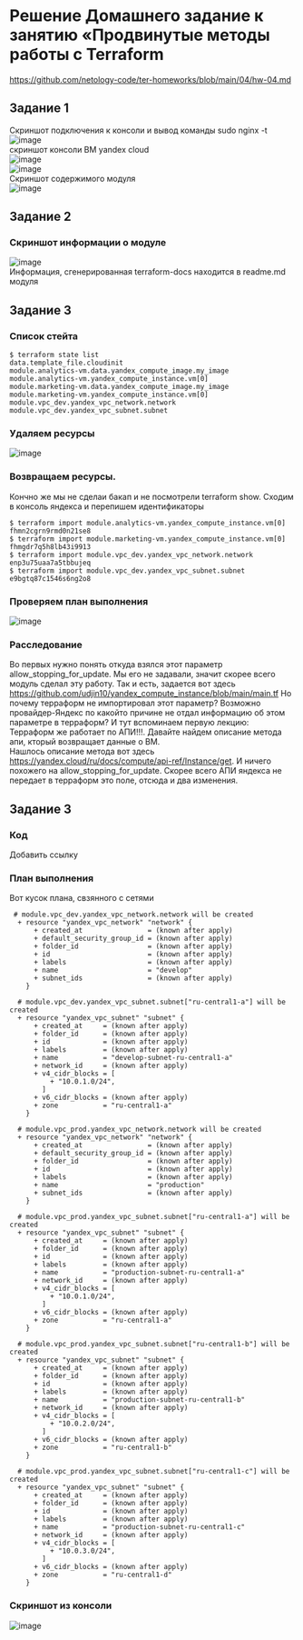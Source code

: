 # Решение Домашнего задание к занятию «Продвинутые методы работы с Terraform
https://github.com/netology-code/ter-homeworks/blob/main/04/hw-04.md

## Задание 1
Скриншот подключения к консоли и вывод команды sudo nginx -t  
![image](https://github.com/user-attachments/assets/7cf51937-61a9-4cdf-ad74-f5d2971c5fa6)  
скриншот консоли ВМ yandex cloud  
![image](https://github.com/user-attachments/assets/707e04cf-4a9d-4dc6-9784-835eab8084ad)  
![image](https://github.com/user-attachments/assets/eb06a3e8-df11-4f24-8144-548cde07cd3f)    
Скриншот содержимого модуля  
![image](https://github.com/user-attachments/assets/714a7ce9-5c58-43e7-aa61-ef4eb7474a13)  
## Задание 2
### Скриншот информации о модуле
![image](https://github.com/user-attachments/assets/e520af71-8736-460e-a6b2-4323126b2a2f)  
Информация, сгенерированная terraform-docs находится в readme.md модуля

## Задание 3
### Список стейта
```
$ terraform state list
data.template_file.cloudinit
module.analytics-vm.data.yandex_compute_image.my_image
module.analytics-vm.yandex_compute_instance.vm[0]
module.marketing-vm.data.yandex_compute_image.my_image
module.marketing-vm.yandex_compute_instance.vm[0]
module.vpc_dev.yandex_vpc_network.network
module.vpc_dev.yandex_vpc_subnet.subnet
```
### Удаляем ресурсы
![image](https://github.com/user-attachments/assets/7c5c02ec-5a70-4066-a779-e4cddca1fbca)
### Возвращаем ресурсы.
Кончно же мы не сделаи бакап и не посмотрели terraform show. Сходим в консоль яндекса и перепишем идентификаторы
```
$ terraform import module.analytics-vm.yandex_compute_instance.vm[0] fhmn2cgrn9rmd0n21se8
$ terraform import module.marketing-vm.yandex_compute_instance.vm[0] fhmgdr7q5h8lb43i9913
$ terraform import module.vpc_dev.yandex_vpc_network.network enp3u75uaa7a5tbbujeq
$ terraform import module.vpc_dev.yandex_vpc_subnet.subnet e9bgtq87c1546s6ng2o8
```
### Проверяем план выполнения 
![image](https://github.com/user-attachments/assets/23b5a8a7-17ca-49a5-a51c-833beb525053)  
### Расследование
Во первых нужно понять откуда взялся этот параметр allow_stopping_for_update. Мы его не задавали, значит скорее всего модуль сделал эту работу. Так и есть, задается вот здесь https://github.com/udjin10/yandex_compute_instance/blob/main/main.tf
Но почему терраформ не импортировал этот параметр? Возможно провайдер-Яндекс по какойто причине не отдал информацию об этом параметре в терраформ? И тут вспоминаем первую лекцию: Терраформ же работает по АПИ!!!. Давайте найдем описание метода апи, кторый возвращает данные о ВМ.  
Нашлось описание метода вот здесь https://yandex.cloud/ru/docs/compute/api-ref/Instance/get. И ничего похожего на allow_stopping_for_update. Скорее всего АПИ яндекса не передает в терраформ это поле, отсюда и два изменения.


## Задание 3
### Код
Добавить ссылку
### План выполнения
Вот кусок плана, свзянного с сетями
```
 # module.vpc_dev.yandex_vpc_network.network will be created
  + resource "yandex_vpc_network" "network" {
      + created_at                = (known after apply)
      + default_security_group_id = (known after apply)
      + folder_id                 = (known after apply)
      + id                        = (known after apply)
      + labels                    = (known after apply)
      + name                      = "develop"
      + subnet_ids                = (known after apply)
    }

  # module.vpc_dev.yandex_vpc_subnet.subnet["ru-central1-a"] will be created
  + resource "yandex_vpc_subnet" "subnet" {
      + created_at     = (known after apply)
      + folder_id      = (known after apply)
      + id             = (known after apply)
      + labels         = (known after apply)
      + name           = "develop-subnet-ru-central1-a"
      + network_id     = (known after apply)
      + v4_cidr_blocks = [
          + "10.0.1.0/24",
        ]
      + v6_cidr_blocks = (known after apply)
      + zone           = "ru-central1-a"
    }

  # module.vpc_prod.yandex_vpc_network.network will be created
  + resource "yandex_vpc_network" "network" {
      + created_at                = (known after apply)
      + default_security_group_id = (known after apply)
      + folder_id                 = (known after apply)
      + id                        = (known after apply)
      + labels                    = (known after apply)
      + name                      = "production"
      + subnet_ids                = (known after apply)
    }

  # module.vpc_prod.yandex_vpc_subnet.subnet["ru-central1-a"] will be created
  + resource "yandex_vpc_subnet" "subnet" {
      + created_at     = (known after apply)
      + folder_id      = (known after apply)
      + id             = (known after apply)
      + labels         = (known after apply)
      + name           = "production-subnet-ru-central1-a"
      + network_id     = (known after apply)
      + v4_cidr_blocks = [
          + "10.0.1.0/24",
        ]
      + v6_cidr_blocks = (known after apply)
      + zone           = "ru-central1-a"
    }

  # module.vpc_prod.yandex_vpc_subnet.subnet["ru-central1-b"] will be created
  + resource "yandex_vpc_subnet" "subnet" {
      + created_at     = (known after apply)
      + folder_id      = (known after apply)
      + id             = (known after apply)
      + labels         = (known after apply)
      + name           = "production-subnet-ru-central1-b"
      + network_id     = (known after apply)
      + v4_cidr_blocks = [
          + "10.0.2.0/24",
        ]
      + v6_cidr_blocks = (known after apply)
      + zone           = "ru-central1-b"
    }

  # module.vpc_prod.yandex_vpc_subnet.subnet["ru-central1-c"] will be created
  + resource "yandex_vpc_subnet" "subnet" {
      + created_at     = (known after apply)
      + folder_id      = (known after apply)
      + id             = (known after apply)
      + labels         = (known after apply)
      + name           = "production-subnet-ru-central1-c"
      + network_id     = (known after apply)
      + v4_cidr_blocks = [
          + "10.0.3.0/24",
        ]
      + v6_cidr_blocks = (known after apply)
      + zone           = "ru-central1-d"
    }
```
### Скриншот из консоли
![image](https://github.com/user-attachments/assets/e61c9c6b-dbc9-4458-b8bb-b52e0f19695a)
